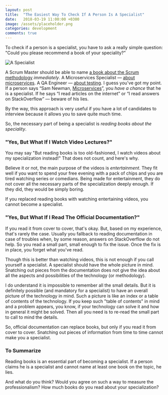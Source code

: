 ```yaml
---
layout: post
title:  "The Easiest Way To Check If A Person Is A Specialist"
date:   2018-03-19 11:00:00 +0300
image: /assets/placeholder.png
categories: development
comments: true
---
```


To check if a person is a specialist, you have to ask a really simple question: "Could you please recommend a book of your speciality?"

<img alt="A Specialist" src="{{ site.url }}{{ page.image }}">

A Scrum Master should be able to name [a book about the Scrum methodology](https://www.amazon.com/Scrum-Breathtakingly-Brief-Agile-Introduction-ebook/dp/B007P5N8D4/ref=sr_1_4?s=books&ie=UTF8&qid=1521386327&sr=1-4&keywords=scrum) _immediately_. A Microservices Specialist — [about microservices](https://www.amazon.com/Spring-Microservices-Action-John-Carnell/dp/1617293989/ref=sr_1_5?s=books&ie=UTF8&qid=1521386408&sr=1-5&keywords=microservices). A QA Engineer — [about testing](https://www.amazon.com/Friendly-Introduction-Software-Testing-ebook/dp/B01BCPXLHU/ref=sr_1_2?s=books&ie=UTF8&qid=1521386486&sr=1-2&keywords=quality+assurance+testing). I guess you've got my point. If a person says “Sam Newman, [Microservices](https://www.amazon.com/Building-Microservices-Designing-Fine-Grained-Systems/dp/1491950358)”, you *have a chance* that he is a specialist. If he says “I read articles on the internet” or “I read answers on StackOverflow” — beware of his lies.

By the way, this approach is very useful if you have a lot of candidates to interview because it allows you to save quite much time.

So, the necessary part of being a specialist is _reading books about the speciality_.

### "Yes, But What If I Watch Video Lectures?"

You may say "But reading books is too old-fashioned, I watch videos about my specialization instead!" That does not count, and here's why.

Believe it or not, the main purpose of the videos is *entertainment*. They fit well if you want to spend your free evening with a pack of chips and you are tired watching series or comedians. Being made for entertainment, they do not cover all the necessary parts of the specialization deeply enough. If they did, they would be simply boring.

If you replaced reading books with watching entertaining videos, you cannot become a specialist.

### "Yes, But What If I Read The Official Documentation?"

If you read it from cover to cover, that's okay. But, based on my experience, that's rarely the case. Usually you fallback to reading documentation in case of troubles when, by some reason, answers on StackOverflow do not help. So you read a small part, small enough to fix the issue. Once the fix is in place, you forget what you've read.

Though this is better than watching videos, this is not enough if you call yourself a specialist. A specialist should have the whole picture in mind. Snatching out pieces from the documentation does not give the idea about all the aspects and possibilities of the technology (or methodology).

I do understand it is impossible to remember all the small details. But it is definitely possible (and mandatory for a specialist) to have an overall picture of the technology in mind. Such a picture is like an index or a table of contents of the technology. If you keep such "table of contents" in mind and a problem appears, you know, if your technology can solve it and how in general it might be solved. Then all you need is to re-read the small part to call to mind the details.

So, official documentation can replace books, but only if you read it from cover to cover. Snatching out pieces of information from time to time cannot make you a specialist.

### To Summarize

Reading books is an essential part of becoming a specialist. If a person claims he is a specialist and cannot name at least one book on the topic, he lies.

And what do you think? Would you agree on such a way to measure the professionalism? How much books do you read about your specialization?